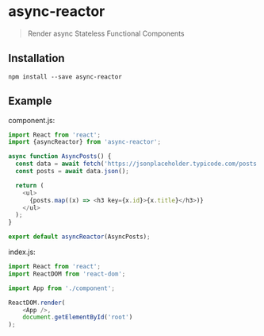 # async-reactor

> Render async Stateless Functional Components

## Installation

```shell
npm install --save async-reactor
```

## Example

component.js:
```js
import React from 'react';
import {asyncReactor} from 'async-reactor';

async function AsyncPosts() {
  const data = await fetch('https://jsonplaceholder.typicode.com/posts');
  const posts = await data.json();

  return (
    <ul>
      {posts.map((x) => <h3 key={x.id}>{x.title}</h3>)}
    </ul>
  );
}

export default asyncReactor(AsyncPosts);
```

index.js:
```js
import React from 'react';
import ReactDOM from 'react-dom';

import App from './component';

ReactDOM.render(
    <App />,
    document.getElementById('root')
);
```
